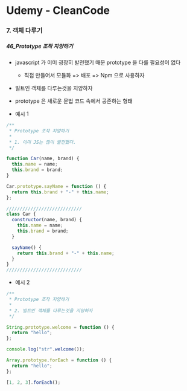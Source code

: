 # Udemy - CleanCode

### 7. 객체 다루기

##### 46_Prototype 조작 지양하기

* javascript 가 이미 굉장히 발전했기 때문 prototype 을 다룰 필요성이 없다
  * 직접 만들어서 모듈화 => 배포 => Npm 으로 사용하자

* 빌트인 객체를 다루는것을 지양하자
* prototype 은 새로운 문법 코드 속에서 공존하는 형태



* 예시 1

```javascript
/**
 * Prototype 조작 지양하기
 *
 * 1. 이미 JS는 많이 발전했다.
 */

function Car(name, brand) {
  this.name = name;
  this.brand = brand;
}

Car.prototype.sayName = function () {
  return this.brand + "-" + this.name;
};

////////////////////////////
class Car {
  constructor(name, brand) {
    this.name = name;
    this.brand = brand;
  }

  sayName() {
    return this.brand + "-" + this.name;
  }
}
////////////////////////////
```



* 예시 2

```javascript
/**
 * Prototype 조작 지양하기
 *
 * 2. 빌트인 객체를 다루는것을 지양하자
 */

String.prototype.welcome = function () {
  return "hello";
};

console.log("str".welcome());

Array.prototype.forEach = function () {
  return "hello";
};

[1, 2, 3].forEach();

```

